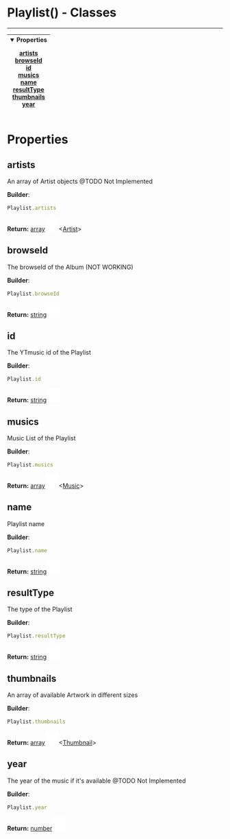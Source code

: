 <!-- This file is generated by a script. Do not edit directly -->
# Playlist() - Classes


---
| <details open><summary>Properties</summary><p>[artists](#artists)<br>[browseId](#browseid)<br>[id](#id)<br>[musics](#musics)<br>[name](#name)<br>[resultType](#resulttype)<br>[thumbnails](#thumbnails)<br>[year](#year)</p></details> |
| --- |



 # Properties


## artists
An array of Artist objects  @TODO Not Implemented

**Builder**:
````javascript
Playlist.artists
````



**Return:**
<span class="flex_return">[array![Link](/assets/img/external_link.svg)](https://developer.mozilla.org/en-US/docs/Web/JavaScript/Reference/Global_Objects/Array)&lt;[Artist](/documentation/class/Artist)&gt;</span>
## browseId
The browseId of the Album (NOT WORKING)

**Builder**:
````javascript
Playlist.browseId
````



**Return:**
<span class="flex_return">[string![Link](/assets/img/external_link.svg)](https://developer.mozilla.org/en-US/docs/Web/JavaScript/Reference/Global_Objects/String)</span>
## id
The YTmusic id of the Playlist

**Builder**:
````javascript
Playlist.id
````



**Return:**
<span class="flex_return">[string![Link](/assets/img/external_link.svg)](https://developer.mozilla.org/en-US/docs/Web/JavaScript/Reference/Global_Objects/String)</span>
## musics
Music List of the Playlist

**Builder**:
````javascript
Playlist.musics
````



**Return:**
<span class="flex_return">[array![Link](/assets/img/external_link.svg)](https://developer.mozilla.org/en-US/docs/Web/JavaScript/Reference/Global_Objects/Array)&lt;[Music](/documentation/class/Music)&gt;</span>
## name
Playlist name

**Builder**:
````javascript
Playlist.name
````



**Return:**
<span class="flex_return">[string![Link](/assets/img/external_link.svg)](https://developer.mozilla.org/en-US/docs/Web/JavaScript/Reference/Global_Objects/String)</span>
## resultType
The type of the Playlist

**Builder**:
````javascript
Playlist.resultType
````



**Return:**
<span class="flex_return">[string![Link](/assets/img/external_link.svg)](https://developer.mozilla.org/en-US/docs/Web/JavaScript/Reference/Global_Objects/String)</span>
## thumbnails
An array of available Artwork in different sizes

**Builder**:
````javascript
Playlist.thumbnails
````



**Return:**
<span class="flex_return">[array![Link](/assets/img/external_link.svg)](https://developer.mozilla.org/en-US/docs/Web/JavaScript/Reference/Global_Objects/Array)&lt;[Thumbnail](/documentation/class/Thumbnail)&gt;</span>
## year
The year of the music if it's available  @TODO Not Implemented

**Builder**:
````javascript
Playlist.year
````



**Return:**
<span class="flex_return">[number![Link](/assets/img/external_link.svg)](https://developer.mozilla.org/en-US/docs/Web/JavaScript/Reference/Global_Objects/Number)</span>